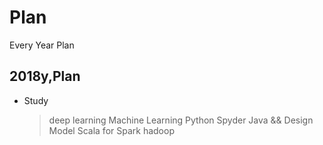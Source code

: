 # Plan
Every Year Plan

## 2018y,Plan

- Study
    > deep learning
    > Machine Learning
    > Python
    > Spyder
    > Java && Design Model
    > Scala for Spark
    > hadoop